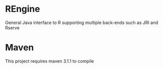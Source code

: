 REngine
=======

General Java interface to R supporting multiple back-ends such as JRI and Rserve

Maven
===

This project requires maven 3.1.1 to compile
